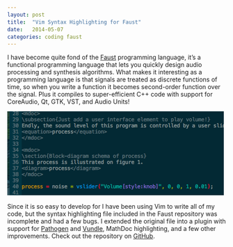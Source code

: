 ```yaml
---
layout: post
title:  "Vim Syntax Highlighting for Faust"
date:   2014-05-07
categories: coding faust
---
```


I have become quite fond of the [Faust](http://faust.grame.fr/) programming
language, it’s a functional programming language that lets you quickly design
audio processing and synthesis algorithms. What makes it interesting as a
programming language is that signals are treated as discrete functions of time,
so when you write a function it becomes second-order function over the signal.
Plus it compiles to super-efficient C++ code with support for CoreAudio, Qt,
GTK, VST, and Audio Units!

![vim-faust Syntax Highlighting](/images/vim-faust.png)

Since it is so easy to develop for I have been using Vim to write all of my
code, but the syntax highlighting file included in the Faust repository was
incomplete and had a few bugs. I extended the original file into a plugin with
support for [Pathogen](https://github.com/tpope/vim-pathogen) and
[Vundle](https://github.com/gmarik/Vundle.vim), MathDoc highlighting, and a few
other improvements. Check out the repository on
[GitHub](http://gmoe.github.io/vim-faust).
